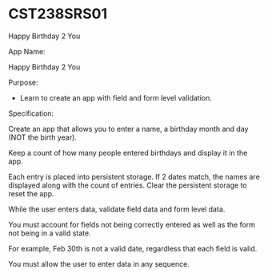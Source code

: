 # CST238SRS01
Happy Birthday 2 You  

App Name:  

Happy Birthday 2 You  

Purpose:  

- Learn to create an app with field and form level validation.  

Specification:  

Create an app that allows you to enter a name, a birthday month and day (NOT the birth year).  

Keep a count of how many people entered birthdays and display it in the app.  

Each entry is placed into persistent storage. If 2 dates match, the names are displayed along with the count of entries. Clear the persistent storage to reset the app.  

While the user enters data, validate field data and form level data.  

You must account for fields not being correctly entered as well as the form not being in a valid state.  

For example, Feb 30th is not a valid date, regardless that each field is valid.  

You must allow the user to enter data in any sequence.  
